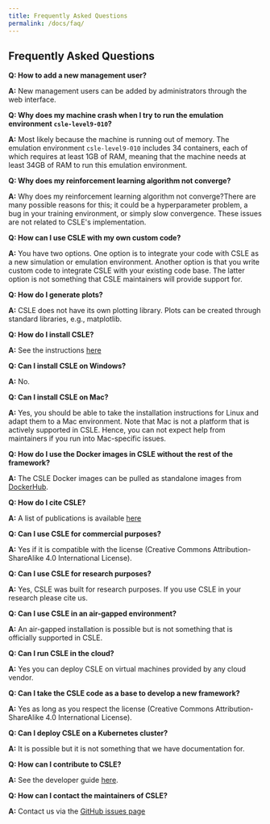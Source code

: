 ```yaml
---
title: Frequently Asked Questions
permalink: /docs/faq/
---
```


## Frequently Asked Questions

**Q: How to add a new management user?**

**A:** New management users can be added by administrators through the web interface.

**Q: Why does my machine crash when I try to run the emulation environment `csle-level9-010`?**

**A:** Most likely because the machine is running out of memory. The emulation environment `csle-level9-010` includes 34 containers, each of which requires at least 1GB of RAM, meaning that the machine needs at least 34GB of RAM to run this emulation environment.

**Q: Why does my reinforcement learning algorithm not converge?**

**A:** Why does my reinforcement learning algorithm not converge?There are many possible reasons for this; it could be a hyperparameter problem, a bug in your training environment, or simply slow convergence. These issues are not related to CSLE's implementation.

**Q: How can I use CSLE with my own custom code?**

**A:** You have two options. One option is to integrate your code with CSLE as a new simulation or emulation environment. Another option is that you write custom code to integrate CSLE with your existing code base. The latter option is not something that CSLE maintainers will provide support for.

**Q: How do I generate plots?**

**A:** CSLE does not have its own plotting library. Plots can be created through standard libraries, e.g., matplotlib.

**Q: How do I install CSLE?**

**A:** See the instructions <a href="../installing">here</a>

**Q: Can I install CSLE on Windows?**

**A:** No.

**Q: Can I install CSLE on Mac?** 

**A:** Yes, you should be able to take the installation instructions for Linux and adapt them to a Mac environment. Note that Mac is not a platform that is actively supported in CSLE. Hence, you can not expect help from maintainers if you run into Mac-specific issues.

**Q: How do I use the Docker images in CSLE without the rest of the framework?**

**A:** The CSLE Docker images can be pulled as standalone images from <a href="https://hub.docker.com/r/kimham/">DockerHub</a>.

**Q: How do I cite CSLE?**

**A:** A list of publications is available <a href="../../publications">here</a>

**Q: Can I use CSLE for commercial purposes?**

**A:** Yes if it is compatible with the license (Creative Commons Attribution-ShareAlike 4.0 International License).

**Q: Can I use CSLE for research purposes?**

**A:** Yes, CSLE was built for research purposes. If you use CSLE in your research please cite us.

**Q: Can I use CSLE in an air-gapped environment?**

**A:** An air-gapped installation is possible but is not something that is officially supported in CSLE.

**Q: Can I run CSLE in the cloud?**

**A:** Yes you can deploy CSLE on virtual machines provided by any cloud vendor.

**Q: Can I take the CSLE code as a base to develop a new framework?**

**A:** Yes as long as you respect the license (Creative Commons Attribution-ShareAlike 4.0 International License).

**Q: Can I deploy CSLE on a Kubernetes cluster?**

**A:** It is possible but it is not something that we have documentation for.

**Q: How can I contribute to CSLE?**

**A:** See the developer guide <a href="../development-conventions">here</a>.

**Q: How can I contact the maintainers of CSLE?**

**A:** Contact us via the <a href="https://github.com/Limmen/csle/issues">GitHub issues page</a>
